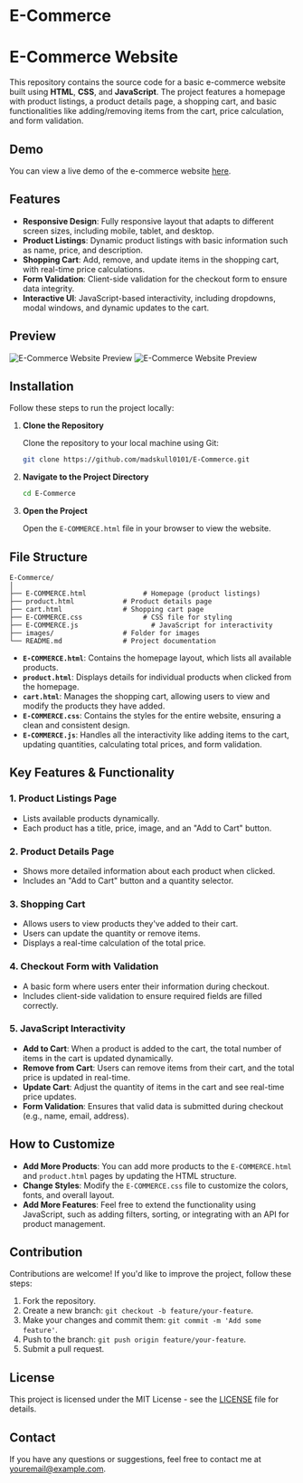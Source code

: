 # E-Commerce


# E-Commerce Website

This repository contains the source code for a basic e-commerce website built using **HTML**, **CSS**, and **JavaScript**. The project features a homepage with product listings, a product details page, a shopping cart, and basic functionalities like adding/removing items from the cart, price calculation, and form validation.

## Demo

You can view a live demo of the e-commerce website [here](http://127.0.0.1:5500/E-COMMERCE.html).

## Features

- **Responsive Design**: Fully responsive layout that adapts to different screen sizes, including mobile, tablet, and desktop.
- **Product Listings**: Dynamic product listings with basic information such as name, price, and description.
- **Shopping Cart**: Add, remove, and update items in the shopping cart, with real-time price calculations.
- **Form Validation**: Client-side validation for the checkout form to ensure data integrity.
- **Interactive UI**: JavaScript-based interactivity, including dropdowns, modal windows, and dynamic updates to the cart.

## Preview

![E-Commerce Website Preview](https://github.com/user-attachments/assets/4d9f278b-55a9-4ad7-ad54-8d11d8db8873)
![E-Commerce Website Preview](https://github.com/user-attachments/assets/1c1d4400-912e-4d31-ae46-a04dcc21b64e)



## Installation

Follow these steps to run the project locally:

1. **Clone the Repository**

   Clone the repository to your local machine using Git:

   ```bash
   git clone https://github.com/madskull0101/E-Commerce.git
   ```

2. **Navigate to the Project Directory**

   ```bash
   cd E-Commerce
   ```

3. **Open the Project**

   Open the `E-COMMERCE.html` file in your browser to view the website.

## File Structure

```plaintext
E-Commerce/
│
├── E-COMMERCE.html              # Homepage (product listings)
├── product.html            # Product details page
├── cart.html               # Shopping cart page
├── E-COMMERCE.css               # CSS file for styling
├── E-COMMERCE.js                  # JavaScript for interactivity
├── images/                 # Folder for images
└── README.md               # Project documentation
```

- **`E-COMMERCE.html`**: Contains the homepage layout, which lists all available products.
- **`product.html`**: Displays details for individual products when clicked from the homepage.
- **`cart.html`**: Manages the shopping cart, allowing users to view and modify the products they have added.
- **`E-COMMERCE.css`**: Contains the styles for the entire website, ensuring a clean and consistent design.
- **`E-COMMERCE.js`**: Handles all the interactivity like adding items to the cart, updating quantities, calculating total prices, and form validation.

## Key Features & Functionality

### 1. **Product Listings Page**
   - Lists available products dynamically.
   - Each product has a title, price, image, and an "Add to Cart" button.

### 2. **Product Details Page**
   - Shows more detailed information about each product when clicked.
   - Includes an "Add to Cart" button and a quantity selector.

### 3. **Shopping Cart**
   - Allows users to view products they've added to their cart.
   - Users can update the quantity or remove items.
   - Displays a real-time calculation of the total price.

### 4. **Checkout Form with Validation**
   - A basic form where users enter their information during checkout.
   - Includes client-side validation to ensure required fields are filled correctly.

### 5. **JavaScript Interactivity**
   - **Add to Cart**: When a product is added to the cart, the total number of items in the cart is updated dynamically.
   - **Remove from Cart**: Users can remove items from their cart, and the total price is updated in real-time.
   - **Update Cart**: Adjust the quantity of items in the cart and see real-time price updates.
   - **Form Validation**: Ensures that valid data is submitted during checkout (e.g., name, email, address).

## How to Customize

- **Add More Products**: You can add more products to the `E-COMMERCE.html` and `product.html` pages by updating the HTML structure.
- **Change Styles**: Modify the `E-COMMERCE.css` file to customize the colors, fonts, and overall layout.
- **Add More Features**: Feel free to extend the functionality using JavaScript, such as adding filters, sorting, or integrating with an API for product management.

## Contribution

Contributions are welcome! If you'd like to improve the project, follow these steps:

1. Fork the repository.
2. Create a new branch: `git checkout -b feature/your-feature`.
3. Make your changes and commit them: `git commit -m 'Add some feature'`.
4. Push to the branch: `git push origin feature/your-feature`.
5. Submit a pull request.

## License

This project is licensed under the MIT License - see the [LICENSE](LICENSE) file for details.

## Contact

If you have any questions or suggestions, feel free to contact me at [youremail@example.com](jhaa78144@gmail.com).

```
